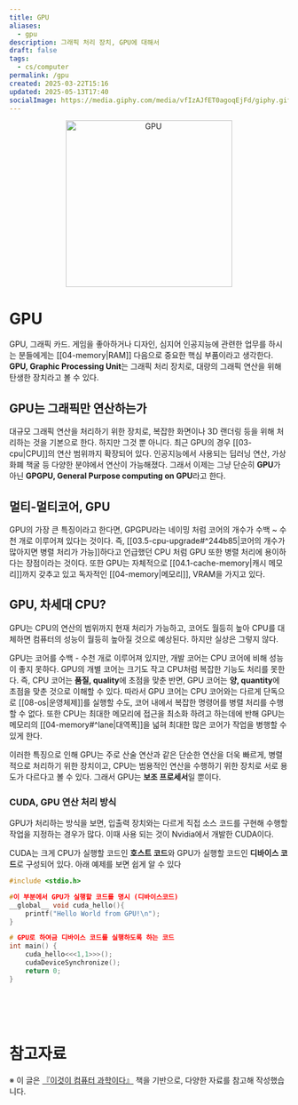 ```yaml
---
title: GPU
aliases:
  - gpu
description: 그래픽 처리 장치, GPU에 대해서
draft: false
tags:
  - cs/computer
permalink: /gpu
created: 2025-03-22T15:16
updated: 2025-05-13T17:40
socialImage: https://media.giphy.com/media/vfIzAJfET0agoqEjFd/giphy.gif?cid=ecf05e472vkj3vt69rh1t0nk03i98hqef8gf1h5xekxbwt98&ep=v1_gifs_search&rid=giphy.gif&ct=g
---
```

<p align="center">
  <img src="https://media.giphy.com/media/vfIzAJfET0agoqEjFd/giphy.gif?cid=ecf05e472vkj3vt69rh1t0nk03i98hqef8gf1h5xekxbwt98&ep=v1_gifs_search&rid=giphy.gif&ct=g" alt="GPU" width="300">
</p>

# GPU

GPU, 그래픽 카드. 게임을 좋아하거나 디자인, 심지어 인공지능에 관련한 업무를 하시는 분들에게는 [[04-memory|RAM]] 다음으로 중요한 핵심 부품이라고 생각한다. **GPU, Graphic Processing Unit**는 그래픽 처리 장치로, 대량의 그래픽 연산을 위해 탄생한 장치라고 볼 수 있다.

## GPU는 그래픽만 연산하는가

대규모 그래픽 연산을 처리하기 위한 장치로, 복잡한 화면이나 3D 랜더링 등을 위해 처리하는 것을 기본으로 한다. 하지만 그것 뿐 아니다. 최근 GPU의 경우 [[03-cpu|CPU]]의 연산 범위까지 확장되어 있다. 인공지능에서 사용되는 딥러닝 연산, 가상화폐 책굴 등 다양한 분야에서 연산이 가능해졌다. 그래서 이제는 그냥 단순히 **GPU**가 아닌 **GPGPU, General Purpose computing on GPU**라고 한다.

## 멀티-멀티코어, GPU

GPU의 가장 큰 특징이라고 한다면, GPGPU라는 네이밍 처럼 코어의 개수가 수백 ~ 수천 개로 이루어져 있다는 것이다. 즉, [[03.5-cpu-upgrade#^244b85|코어의 개수가 많아지면 병렬 처리가 가능]]하다고 언급했던 CPU 처럼 GPU 또한 병렬 처리에 용이하다는 장점이라는 것이다. 또한 GPU는 자체적으로 [[04.1-cache-memory|캐시 메모리]]까지 갖추고 있고 독자적인 [[04-memory|메모리]], VRAM을 가지고 있다.

## GPU, 차세대 CPU?

GPU는 CPU의 연산의 범위까지 현재 처리가 가능하고, 코어도 월등히 높아 CPU를 대체하면 컴퓨터의 성능이 월등히 높아질 것으로 예상된다. 하지만 실상은 그렇지 않다. 

GPU는 코어를 수백 - 수천 개로 이루어져 있지만, 개발 코어는 CPU 코어에 비해 성능이 좋지 못하다. GPU의 개별 코어는 크기도 작고 CPU처럼 복잡한 기능도 처리를 못한다. 즉, CPU 코어는 **품질, quality**에 초점을 맞춘 반면, GPU 코어는 **양, quantity**에 초점을 맞춘 것으로 이해할 수 있다. 따라서 GPU 코어는 CPU 코어와는 다르게 단독으로 [[08-os|운영체제]]를 실행할 수도, 코어 내에서 복잡한 명령어를 병렬 처리를 수행할 수 없다. 또한 CPU는 최대한 메모리에 접근을 최소화 하려고 하는데에 반해 GPU는 메모리의 [[04-memory#^lane|대역폭]]을 넓혀 최대한 많은 코어가 작업을 병행할 수 있게 한다.

이러한 특징으로 인해 GPU는 주로 산술 연산과 같은 단순한 연산을 더욱 빠르게, 병렬적으로 처리하기 위한 장치이고, CPU는 범용적인 연산을 수행하기 위한 장치로 서로 용도가 다르다고 볼 수 있다. 그래서 GPU는 **보조 프로세서**일 뿐이다.

### CUDA, GPU 연산 처리 방식

GPU가 처리하는 방식을 보면, 입출력 장치와는 다르게 직접 소스 코드를 구현해 수행할 작업을 지정하는 경우가 많다. 이때 사용 되는 것이 Nvidia에서 개발한 CUDA이다.

 CUDA는 크게 CPU가 실행할 코드인 **호스트 코드**와 GPU가 실행할 코드인 **디바이스 코드**로 구성되어 있다. 아래 예제를 보면 쉽게 알 수 있다

```c showLineNumbers{number} {4-6, 9-13}
#include <stdio.h>

#이 부분에서 GPU가 실행할 코드를 명시 (디바이스코드)
__global__ void cuda_hello(){
	printf("Hello World from GPU!\n");     
} 

# GPU로 하여금 디바이스 코드를 실행하도록 하는 코드
int main() {
	cuda_hello<<<1,1>>>();
	cudaDeviceSynchronize(); 
	return 0;	
}
```
</br></br></br>
# 참고자료

※ 이 글은 [『이것이 컴퓨터 과학이다』](https://product.kyobobook.co.kr/detail/S000214014967) 책을 기반으로, 다양한 자료를 참고해 작성했습니다.
